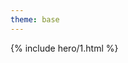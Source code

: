 ```yaml
---
theme: base
---
```

<style> .hero-1 .-title { font:500 5rem serif } </style>
{% include hero/1.html %}
